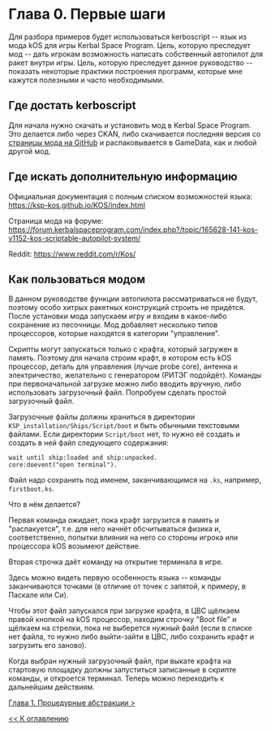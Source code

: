 # Глава 0. Первые шаги

Для разбора примеров будет использоваться kerboscript -- язык из мода kOS для игры Kerbal Space Program. 
Цель, которую преследует мод -- дать игрокам возможность написать собственный автопилот для ракет внутри игры. 
Цель, которую преследует данное руководство -- показать некоторые практики построения программ, которые мне 
кажутся полезными и часто необходимыми.

## Где достать kerboscript
Для начала нужно скачать и установить мод в Kerbal Space Program. Это делается либо через CKAN, либо скачивается 
последняя версия со [страницы мода на GitHub](https://github.com/KSP-KOS/KOS/releases) и распаковывается в GameData, 
как и любой другой мод.

## Где искать дополнительную информацию
Официальная документация с полным списком возможностей языка: https://ksp-kos.github.io/KOS/index.html

Страница мода на форуме: https://forum.kerbalspaceprogram.com/index.php?/topic/165628-141-kos-v1152-kos-scriptable-autopilot-system/

Reddit: https://www.reddit.com/r/Kos/

## Как пользоваться модом

В данном руководстве функции автопилота рассматриваться не будут, поэтому особо хитрых ракетных конструкций строить не придётся. 
После установки мода запускаем игру и входим в какое-либо сохранение из песочницы. Мод добавляет несколько типов процессоров, которые 
находятся в категории "управление". 

Скрипты могут запускаться только с крафта, который загружен в память. Поэтому для начала строим крафт, в котором есть 
kOS процессор, деталь для управления (лучше probe core), антенна и электричество, желательно с генератором (РИТЭГ подойдёт). 
Команды при первоначальной загрузке можно либо вводить вручную, либо использовать загрузочный файл. Попробуем сделать простой 
загрузочный файл.

Загрузочные файлы должны храниться в директории `KSP_installation/Ships/Script/boot` и быть обычными текстовыми файлами. Если директории 
`Script/boot` нет, то нужно её создать и создать в ней файл следующего содержания:
```
wait until ship:loaded and ship:unpacked.
core:doevent("open terminal").
```
Файл надо сохранить под именем, заканчивающимся на `.ks`, например, `firstboot.ks`.

Что в нём делается?

Первая команда ожидает, пока крафт загрузится в память и "распакуется", т.е. для него начнёт обсчитываться физика и, соответственно, попытки влияния на 
него со стороны игрока или процессора kOS возымеют действие.

Вторая строчка даёт команду на открытие терминала в игре.

Здесь можно видеть первую особенность языка -- команды заканчиваются точками (в отличие от точек с запятой, к примеру, в Паскале или Си).

Чтобы этот файл запускался при загрузке крафта, в ЦВС щёлкаем правой кнопкой на kOS процессор, находим строчку "Boot file" и щёлкаем на стрелки, пока не 
выберется нужный файл (если в списке нет файла, то нужно либо выйти-зайти в ЦВС, либо сохранить крафт и загрузить его заново).

Когда выбран нужный загрузочный файл, при выкате крафта на стартовую площадку должны запуститься записанные в скрипте команды, и откроется терминал. Теперь можно переходить к дальнейшим действиям.

[Глава 1. Процедурные абстракции \>](../ch1/ch1.1.md)

[\<\< К оглавлению](../../README.md)
